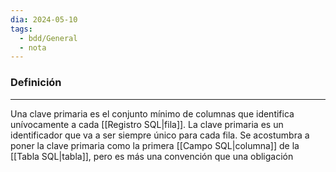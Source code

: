```yaml
---
dia: 2024-05-10
tags:
  - bdd/General
  - nota
---
```

### Definición
---
Una clave primaria es el conjunto mínimo de columnas que identifica unívocamente a cada [[Registro SQL|fila]]. La clave primaria es un identificador que va a ser siempre único para cada fila. Se acostumbra a poner la clave primaria como la primera [[Campo SQL|columna]] de la [[Tabla SQL|tabla]], pero es más una convención que una obligación